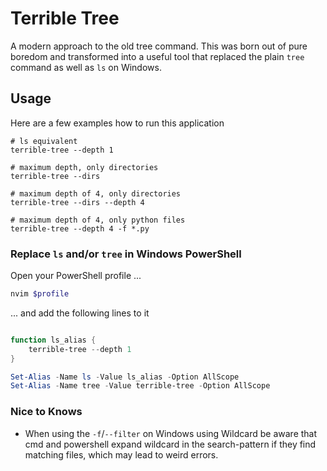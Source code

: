 # Terrible Tree

A modern approach to the old tree command. This was born out of pure boredom
and transformed into a useful tool that replaced the plain `tree` command as well
as `ls` on Windows.

## Usage

Here are a few examples how to run this application

```shell
# ls equivalent
terrible-tree --depth 1
```

```shell
# maximum depth, only directories
terrible-tree --dirs
```

```shell
# maximum depth of 4, only directories
terrible-tree --dirs --depth 4
```

```shell
# maximum depth of 4, only python files
terrible-tree --depth 4 -f *.py
```

### Replace `ls` and/or `tree` in Windows PowerShell

Open your PowerShell profile ...

```powershell
nvim $profile
```

... and add the following lines to it

```powershell

function ls_alias {
    terrible-tree --depth 1
}

Set-Alias -Name ls -Value ls_alias -Option AllScope
Set-Alias -Name tree -Value terrible-tree -Option AllScope
```

### Nice to Knows

- When using the `-f`/`--filter` on Windows using Wildcard be aware that
    cmd and powershell expand wildcard in the search-pattern if they find
    matching files, which may lead to weird errors.
